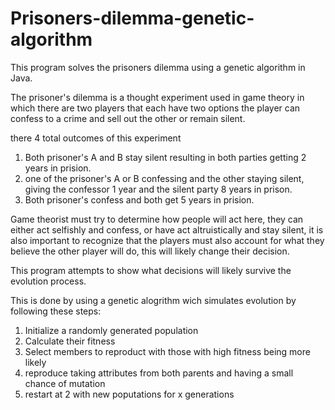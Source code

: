 # Prisoners-dilemma-genetic-algorithm
This program solves the prisoners dilemma using a genetic algorithm in Java.


The prisoner's dilemma is a thought experiment used in game theory in which there are two players that each have two options
the player can confess to a crime and sell out the other or remain silent.

there 4 total outcomes of this experiment
 1) Both prisoner's A and B stay silent resulting in both parties getting 2 years in prision.
 2) one of the prisoner's A or B confessing and the other staying silent, giving the confessor 1 year and the silent party 8 years in prison.
 3) Both prisoner's confess and both get 5 years in prision.

Game theorist must try to determine how people will act here, they can either act selfishly and confess, or have act altruistically and stay silent,
  it is also important to recognize that the players must also account for what they believe the other player will do, this will likely change their decision.

This program attempts to show what decisions will likely survive the evolution process. 

This is done by using a genetic alogrithm wich simulates evolution by following these steps:
 1) Initialize a randomly generated population
 2) Calculate their fitness
 3) Select members to reproduct with those with high fitness being more likely
 4) reproduce taking attributes from both parents and having a small chance of mutation
 5) restart at 2 with new poputations for x generations 


